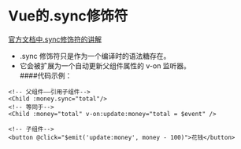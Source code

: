 # Vue的.sync修饰符
[官方文档中.sync修饰符的讲解](https://cn.vuejs.org/v2/guide/components-custom-events.html#sync-%E4%BF%AE%E9%A5%B0%E7%AC%A6)
* .sync 修饰符只是作为一个编译时的语法糖存在。
* 它会被扩展为一个自动更新父组件属性的 v-on 监听器。  
####代码示例：
```vue
<!-- 父组件——引用子组件-->
<Child :money.sync="total"/>
<!-- 等同于-->
<Child :money="total" v-on:update:money="total = $event" />
```
```vue
<!-- 子组件-->
<button @click="$emit('update:money', money - 100)">花钱</button>
```
